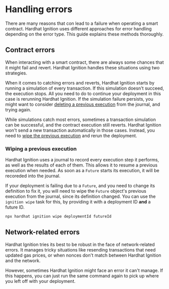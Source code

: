 # Handling errors

There are many reasons that con lead to a failure when operating a smart contract. Hardhat Ignition uses different approaches for error handling depending on the error type. This guide explains these methods thoroughly.

## Contract errors

When interacting with a smart contract, there are always some chances that it might fail and revert. Hardhat Ignition handles these situations using two strategies.

When it comes to catching errors and reverts, Hardhat Ignition starts by running a simulation of every transaction. If this simulation doesn't succeed, the execution stops. All you need to do to continue your deployment in this case is rerunning Hardhat Ignition. If the simulation failure persists, you might want to consider [deleting a previous execution](#wiping-a-previous-execution) from the journal, and trying again.

While simulations catch most errors, sometimes a transaction simulation can be successful, and the contract execution still reverts. Hardhat Ignition won't send a new transaction automatically in those cases. Instead, you need to [wipe the previous execution](#wiping-a-previous-execution) and rerun the deployment.

### Wiping a previous execution

Hardhat Ignition uses a journal to record every execution step it performs, as well as the results of each of them. This allows it to resume a previous execution when needed. As soon as a `Future` starts its execution, it will be recoreded into the journal.

If your deployment is failing due to a `Future`, and you need to change its definition to fix it, you will need to wipe the `Future` object's previous execution from the journal, since its definition changed. You can use the `ignition wipe` task for this, by providing it with a deployment ID **and** a future ID.

```sh
npx hardhat ignition wipe deploymentId futureId
```

## Network-related errors

Hardhat Ignition tries its best to be robust in the face of network-related errors. It manages tricky situations like resending transactions that need updated gas prices, or when nonces don't match between Hardhat Ignition and the network.

However, sometimes Hardhat Ignition might face an error it can't manage. If this happens, you can just run the same command again to pick up where you left off with your deployment.
